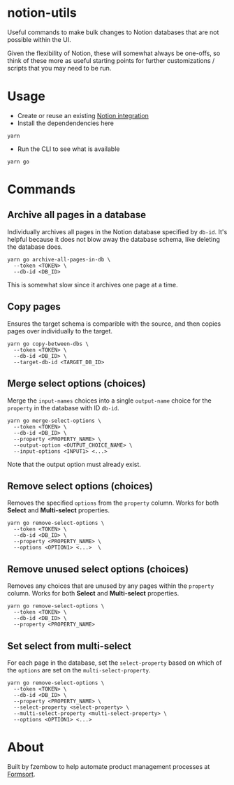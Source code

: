 # notion-utils

Useful commands to make bulk changes to Notion databases that are not possible within the UI.

Given the flexibility of Notion, these will somewhat always be one-offs, so think of these more as useful starting points for further customizations / scripts that you may need to be run.

# Usage

- Create or reuse an existing [Notion integration](https://developers.notion.com/docs/getting-started)
- Install the dependendencies here

```
yarn
```

- Run the CLI to see what is available

```
yarn go
```

# Commands

## Archive all pages in a database

Individually archives all pages in the Notion database specified by `db-id`. It's helpful because it does not blow away the database schema, like deleting the database does.

```
yarn go archive-all-pages-in-db \
  --token <TOKEN> \
  --db-id <DB_ID>
```

This is somewhat slow since it archives one page at a time.

## Copy pages

Ensures the target schema is comparible with the source, and then copies pages over individually to the target.

```
yarn go copy-between-dbs \
  --token <TOKEN> \
  --db-id <DB_ID> \
  --target-db-id <TARGET_DB_ID>
```

## Merge select options (choices)

Merge the `input-names` choices into a single `output-name` choice for the `property` in the database with ID `db-id`.

```
yarn go merge-select-options \
  --token <TOKEN> \
  --db-id <DB_ID> \
  --property <PROPERTY_NAME> \
  --output-option <OUTPUT_CHOICE_NAME> \
  --input-options <INPUT1> <...>
```

Note that the output option must already exist.

## Remove select options (choices)

Removes the specified `options` from the `property` column. Works for both **Select** and **Multi-select** properties.

```
yarn go remove-select-options \
  --token <TOKEN> \
  --db-id <DB_ID> \
  --property <PROPERTY_NAME> \
  --options <OPTION1> <...>  \
```

## Remove unused select options (choices)

Removes any choices that are unused by any pages within the `property` column. Works for both **Select** and **Multi-select** properties.

```
yarn go remove-select-options \
  --token <TOKEN> \
  --db-id <DB_ID> \
  --property <PROPERTY_NAME>
```

## Set select from multi-select

For each page in the database, set the `select-property` based on which of the `options` are set on the `multi-select-property`.

```
yarn go remove-select-options \
  --token <TOKEN> \
  --db-id <DB_ID> \
  --property <PROPERTY_NAME> \
  --select-property <select-property> \
  --multi-select-property <multi-select-property> \
  --options <OPTION1> <...>
```

# About

Built by fzembow to help automate product management processes at [Formsort](https://formsort.com).
